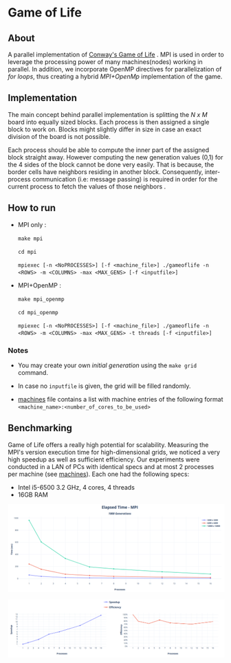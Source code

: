 # Game of Life

## About
A parallel implementation of [Conway's Game of Life](https://en.wikipedia.org/wiki/Conway%27s_Game_of_Life "Wikipedia") . MPI is used in order to leverage the processing power of many machines(nodes) working in parallel. In addition, we incorporate OpenMP directives for parallelization of *for loops*, thus creating a hybrid *MPI+OpenMp* implementation of the game.

## Implementation

The main concept behind parallel implementation is splitting the *N x M* board into equally sized blocks. Each process is then assigned a single block to work on. Blocks might slightly differ in size in case an exact division of the board is not possible.

Each process should be able to compute the inner part of the assigned block straight away. However computing the new generation values (0,1) for the 4 sides of the block cannot be done very easily. That is because, the border cells have neighbors residing in another block. Consequently, inter-process communication (i.e: message passing) is required in order for the current process to fetch the values of those neighbors . 

## How to run

* MPI only :

  `make mpi`

  `cd mpi`

  `mpiexec [-n <NoPROCESSES>] [-f <machine_file>] ./gameoflife -n <ROWS> -m <COLUMNS> -max <MAX_GENS> [-f <inputfile>]`

* MPI+OpenMP :

  `make mpi_openmp`

  `cd mpi_openmp`

  `mpiexec [-n <NoPROCESSES>] [-f <machine_file>] ./gameoflife -n <ROWS> -m <COLUMNS> -max <MAX_GENS> -t threads [-f <inputfile>]`

### Notes

* You may create your own *initial generation* using the `make grid` command.

* In case no `inputfile` is given, the grid will be filled randomly.

* [machines](./machines) file contains a list with machine entries of the following format `<machine_name>:<number_of_cores_to_be_used>`


## Benchmarking

Game of Life offers a really high potential for scalability. Measuring the MPI's version execution time for high-dimensional grids, we noticed a very high speedup as well as sufficient efficiency. Our experiments were conducted in a LAN of PCs with identical specs and at most 2 processes per machine (see [machines](./machines)). Each one had the following specs:

* Intel i5-6500 3.2 GHz, 4 cores, 4 threads
* 16GB RAM

![img not found](./graphs/MPI_Time_Graph.png)


![img not found](graphs/speedup_efficiency.png)






